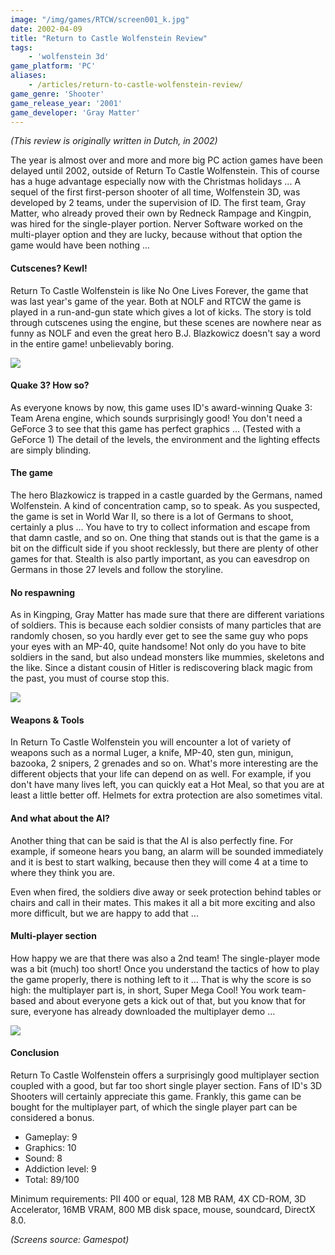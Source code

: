```yaml
---
image: "/img/games/RTCW/screen001_k.jpg"
date: 2002-04-09
title: "Return to Castle Wolfenstein Review"
tags:
    - 'wolfenstein 3d'
game_platform: 'PC'
aliases:
    - /articles/return-to-castle-wolfenstein-review/
game_genre: 'Shooter'
game_release_year: '2001'
game_developer: 'Gray Matter'
---
```


_(This review is originally written in Dutch, in 2002)_

The year is almost over and more and more big PC action games have been delayed until 2002, outside of Return To Castle Wolfenstein. This of course has a huge advantage especially now with the Christmas holidays ... A sequel of the first first-person shooter of all time, Wolfenstein 3D, was developed by 2 teams, under the supervision of ID. The first team, Gray Matter, who already proved their own by Redneck Rampage and Kingpin, was hired for the single-player portion. Nerver Software worked on the multi-player option and they are lucky, because without that option the game would have been nothing ...

#### Cutscenes? Kewl!

Return To Castle Wolfenstein is like No One Lives Forever, the game that was last year's game of the year. Both at NOLF and RTCW the game is played in a run-and-gun state which gives a lot of kicks. The story is told through cutscenes using the engine, but these scenes are nowhere near as funny as NOLF and even the great hero B.J. Blazkowicz doesn't say a word in the entire game! unbelievably boring.

![](/img/games/RTCW/screen004.jpg)

#### Quake 3? How so?

As everyone knows by now, this game uses ID's award-winning Quake 3: Team Arena engine, which sounds surprisingly good! You don't need a GeForce 3 to see that this game has perfect graphics ... (Tested with a GeForce 1) The detail of the levels, the environment and the lighting effects are simply blinding.

#### The game

The hero Blazkowicz is trapped in a castle guarded by the Germans, named Wolfenstein. A kind of concentration camp, so to speak. As you suspected, the game is set in World War II, so there is a lot of Germans to shoot, certainly a plus ... You have to try to collect information and escape from that damn castle, and so on. One thing that stands out is that the game is a bit on the difficult side if you shoot recklessly, but there are plenty of other games for that. Stealth is also partly important, as you can eavesdrop on Germans in those 27 levels and follow the storyline.

#### No respawning

As in Kingping, Gray Matter has made sure that there are different variations of soldiers. This is because each soldier consists of many particles that are randomly chosen, so you hardly ever get to see the same guy who pops your eyes with an MP-40, quite handsome! Not only do you have to bite soldiers in the sand, but also undead monsters like mummies, skeletons and the like. Since a distant cousin of Hitler is rediscovering black magic from the past, you must of course stop this.

![](/img/games/RTCW/screen005.jpg)

#### Weapons & Tools

In Return To Castle Wolfenstein you will encounter a lot of variety of weapons such as a normal Luger, a knife, MP-40, sten gun, minigun, bazooka, 2 snipers, 2 grenades and so on. What's more interesting are the different objects that your life can depend on as well. For example, if you don't have many lives left, you can quickly eat a Hot Meal, so that you are at least a little better off. Helmets for extra protection are also sometimes vital.

#### And what about the AI?

Another thing that can be said is that the AI ​​is also perfectly fine. For example, if someone hears you bang, an alarm will be sounded immediately and it is best to start walking, because then they will come 4 at a time to where they think you are.

Even when fired, the soldiers dive away or seek protection behind tables or chairs and call in their mates. This makes it all a bit more exciting and also more difficult, but we are happy to add that ...

#### Multi-player section

How happy we are that there was also a 2nd team! The single-player mode was a bit (much) too short! Once you understand the tactics of how to play the game properly, there is nothing left to it ... That is why the score is so high: the multiplayer part is, in short, Super Mega Cool! You work team-based and about everyone gets a kick out of that, but you know that for sure, everyone has already downloaded the multiplayer demo ...

![](/img/games/RTCW/screen002.jpg)

#### Conclusion

Return To Castle Wolfenstein offers a surprisingly good multiplayer section coupled with a good, but far too short single player section. Fans of ID's 3D Shooters will certainly appreciate this game. Frankly, this game can be bought for the multiplayer part, of which the single player part can be considered a bonus.

- Gameplay: 9
- Graphics: 10
- Sound: 8
- Addiction level: 9
- Total: 89/100

Minimum requirements:  PII 400 or equal, 128 MB RAM, 4X CD-ROM, 3D Accelerator, 16MB VRAM, 800 MB disk space, mouse, soundcard, DirectX 8.0.

_(Screens source: Gamespot)_
